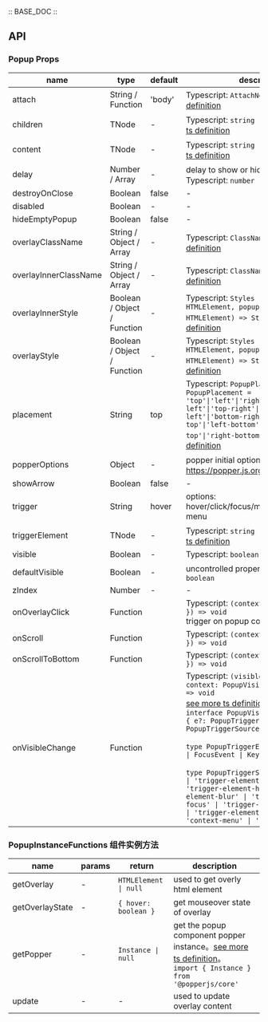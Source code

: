 :: BASE_DOC ::

## API

### Popup Props

name | type | default | description | required
-- | -- | -- | -- | --
attach | String / Function | 'body' | Typescript: `AttachNode`。[see more ts definition](https://github.com/Tencent/tdesign-react/blob/develop/packages/components/common.ts) | N
children | TNode | - | Typescript: `string \| TNode`。[see more ts definition](https://github.com/Tencent/tdesign-react/blob/develop/packages/components/common.ts) | N
content | TNode | - | Typescript: `string \| TNode`。[see more ts definition](https://github.com/Tencent/tdesign-react/blob/develop/packages/components/common.ts) | N
delay | Number / Array | - | delay to show or hide popover。Typescript: `number \| Array<number>` | N
destroyOnClose | Boolean | false | \- | N
disabled | Boolean | - | \- | N
hideEmptyPopup | Boolean | false | \- | N
overlayClassName | String / Object / Array | - | Typescript: `ClassName`。[see more ts definition](https://github.com/Tencent/tdesign-react/blob/develop/packages/components/common.ts) | N
overlayInnerClassName | String / Object / Array | - | Typescript: `ClassName`。[see more ts definition](https://github.com/Tencent/tdesign-react/blob/develop/packages/components/common.ts) | N
overlayInnerStyle | Boolean / Object / Function | - | Typescript: `Styles \| ((triggerElement: HTMLElement, popupElement: HTMLElement) => Styles)`。[see more ts definition](https://github.com/Tencent/tdesign-react/blob/develop/packages/components/common.ts) | N
overlayStyle | Boolean / Object / Function | - | Typescript: `Styles \| ((triggerElement: HTMLElement, popupElement: HTMLElement) => Styles)`。[see more ts definition](https://github.com/Tencent/tdesign-react/blob/develop/packages/components/common.ts) | N
placement | String | top | Typescript: `PopupPlacement` `type PopupPlacement = 'top'\|'left'\|'right'\|'bottom'\|'top-left'\|'top-right'\|'bottom-left'\|'bottom-right'\|'left-top'\|'left-bottom'\|'right-top'\|'right-bottom'`。[see more ts definition](https://github.com/Tencent/tdesign-react/blob/develop/packages/components/popup/type.ts) | N
popperOptions | Object | - | popper initial options，details refer to https://popper.js.org/docs | N
showArrow | Boolean | false | \- | N
trigger | String | hover | options: hover/click/focus/mousedown/context-menu | N
triggerElement | TNode | - | Typescript: `string \| TNode`。[see more ts definition](https://github.com/Tencent/tdesign-react/blob/develop/packages/components/common.ts) | N
visible | Boolean | - | Typescript: `boolean` | N
defaultVisible | Boolean | - | uncontrolled property。Typescript: `boolean` | N
zIndex | Number | - | \- | N
onOverlayClick | Function |  | Typescript: `(context: { e: MouseEvent }) => void`<br/>trigger on popup content click | N
onScroll | Function |  | Typescript: `(context: { e: WheelEvent }) => void`<br/> | N
onScrollToBottom | Function |  | Typescript: `(context: { e: WheelEvent }) => void`<br/> | N
onVisibleChange | Function |  | Typescript: `(visible: boolean, context: PopupVisibleChangeContext) => void`<br/>[see more ts definition](https://github.com/Tencent/tdesign-react/blob/develop/packages/components/popup/type.ts)。<br/>`interface PopupVisibleChangeContext { e?: PopupTriggerEvent; trigger?: PopupTriggerSource }`<br/><br/>`type PopupTriggerEvent = MouseEvent \| FocusEvent \| KeyboardEvent`<br/><br/>`type PopupTriggerSource = 'document' \| 'trigger-element-click' \| 'trigger-element-hover' \| 'trigger-element-blur' \| 'trigger-element-focus' \| 'trigger-element-mousedown' \| 'trigger-element-close' \| 'context-menu' \| 'keydown-esc'`<br/> | N

### PopupInstanceFunctions 组件实例方法

name | params | return | description
-- | -- | -- | --
getOverlay | \- | `HTMLElement \| null` | used to get overly html element
getOverlayState | \- | `{ hover: boolean }` | get mouseover state of overlay
getPopper | \- | `Instance \| null` | get the popup component popper instance。[see more ts definition](https://github.com/Tencent/tdesign-react/blob/develop/packages/components/popup/type.ts)。<br/>`import { Instance } from '@popperjs/core'`<br/>
update | \- | \- | used to update overlay content
